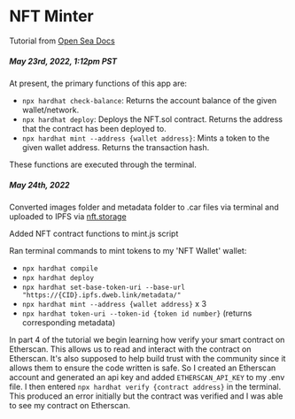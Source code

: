 # NFT Minter
Tutorial from [Open Sea Docs](https://docs.opensea.io/docs/creating-an-nft-contract)

##### May 23rd, 2022, 1:12pm PST

At present, the primary functions of this app are:
- `npx hardhat check-balance`: Returns the account balance of the given wallet/network.
- `npx hardhat deploy`: Deploys the NFT.sol contract. Returns the address that the contract has been deployed to.
- `npx hardhat mint --address {wallet address}`: Mints a token to the given wallet address. Returns the transaction hash.

These functions are executed through the terminal.

##### May 24th, 2022

Converted images folder and metadata folder to .car files via terminal and uploaded to IPFS via [nft.storage](https://nft.storage/)

Added NFT contract functions to mint.js script

Ran terminal commands to mint tokens to my 'NFT Wallet' wallet:
- `npx hardhat compile`
- `npx hardhat deploy`
- `npx hardhat set-base-token-uri --base-url "https://{CID}.ipfs.dweb.link/metadata/"`
- `npx hardhat mint --address {wallet address}` x 3
- `npx hardhat token-uri --token-id {token id number}` (returns corresponding metadata)

In part 4 of the tutorial we begin learning how verify your smart contract on Etherscan. This allows us to read and interact with the contract on Etherscan. It's also supposed to help build trust with the community since it allows them to ensure the code written is safe. So I created an Etherscan account and generated an api key and added `ETHERSCAN_API_KEY` to my .env file. I then entered `npx hardhat verify {contract address}` in the terminal. This produced an error initially but the contract was verified and I was able to see my contract on Etherscan.